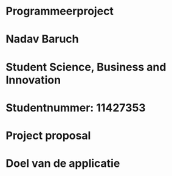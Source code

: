 # Programmeerproject
# Nadav Baruch
# Student Science, Business and Innovation
# Studentnummer: 11427353

# Project proposal

# Doel van de applicatie

